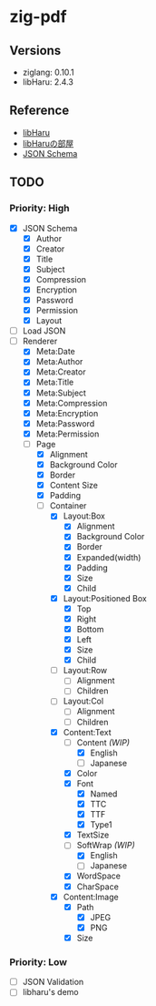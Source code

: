 # zig-pdf

## Versions

* ziglang: 0.10.1
* libHaru: 2.4.3

## Reference

* [libHaru](http://libharu.org/)
* [libHaruの部屋](http://www.t-net.ne.jp/~cyfis/libharu/)  
* [JSON Schema](https://json-schema.org/understanding-json-schema/)

## TODO

### Priority: High

- [x] JSON Schema
  - [x] Author
  - [x] Creator
  - [x] Title
  - [x] Subject
  - [x] Compression
  - [x] Encryption
  - [x] Password
  - [x] Permission
  - [x] Layout
- [ ] Load JSON
- [ ] Renderer
  - [x] Meta:Date
  - [x] Meta:Author
  - [x] Meta:Creator
  - [x] Meta:Title
  - [x] Meta:Subject
  - [x] Meta:Compression
  - [x] Meta:Encryption
  - [x] Meta:Password
  - [x] Meta:Permission
  - [ ] Page
    - [x] Alignment
    - [x] Background Color
    - [x] Border
    - [x] Content Size
    - [x] Padding
    - [ ] Container
      - [x] Layout:Box
        - [x] Alignment
        - [x] Background Color
        - [x] Border
        - [x] Expanded(width)
        - [x] Padding
        - [x] Size
        - [x] Child
      - [x] Layout:Positioned Box
        - [x] Top
        - [x] Right
        - [x] Bottom
        - [x] Left
        - [x] Size
        - [x] Child
      - [ ] Layout:Row
        - [ ] Alignment
        - [ ] Children
      - [ ] Layout:Col
        - [ ] Alignment
        - [ ] Children
      - [x] Content:Text
        - [ ] Content *(WIP)*
          - [x] English
          - [ ] Japanese
        - [x] Color
        - [x] Font
          - [x] Named
          - [x] TTC
          - [x] TTF
          - [x] Type1
        - [x] TextSize
        - [ ] SoftWrap *(WIP)*
          - [x] English
          - [ ] Japanese
        - [x] WordSpace
        - [x] CharSpace
      - [x] Content:Image
        - [x] Path
          - [x] JPEG
          - [x] PNG
        - [x] Size

### Priority: Low

- [ ] JSON Validation
- [ ] libharu's demo